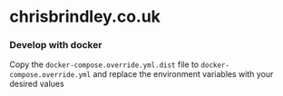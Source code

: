 # chrisbrindley.co.uk

### Develop with docker
Copy the `docker-compose.override.yml.dist` file to `docker-compose.override.yml`
and replace the environment variables with your desired values
